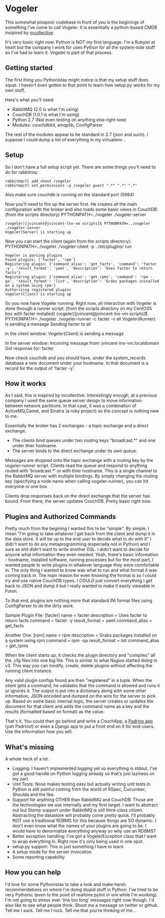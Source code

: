 Vogeler
=======

This somewhat pisspoor codebase in front of you is the beginings of something I've come to call Vogeler. 
It is essentially a python-based CMDB insipired by [mcollective](http://github.com/mcollective/marionette-collective).

It's very basic right now. Python is NOT my first language. I'm a Rubyist at heart but the company I work for uses Python for all the system-side stuff so I've had to learn it. Vogeler is part of that process.

Getting started
---------------
The first thing you Pythonistas might notice is that my setup stuff does squat. I haven't even gotten to that point to learn how setup.py works for my own stuff.

Here's what you'll need:
-	RabbitMQ (2.0 is what I'm using)
-	CouchDB (1.0.1 is what I'm using)
-	Python 2.7 (Not even testing on anything else right now)
-	Modules: couchdbkit, amqplib, ConfigParser

The rest of the modules appear to be standard in 2.7 (json and such). I suppose I could dump a list of everything in my virtualenv...

Setup
-----

So I don't have a full setup script yet. There are some things you'll need to do for rabbitmq:

	rabbitmqctl add_vhost /vogeler
	rabbitmqctl set_permissions -p /vogeler guest ".*" ".*" ".*"

Also make sure couchdb is running on the standard port (5984)

Now you'll need to fire up the server first. He creates all the main configuration with the broker and also loads some basic views in CouchDB:
(from the scripts directory)
	PYTHONPATH=../vogeler ./vogeler-server

	(vogeler)[jvincent@jvincent-lnx-vm scripts]$ PYTHONPATH=../vogeler ./vogeler-server 
	Vogeler(Server) is starting up

Now you can start the client (again from the scripts directory):
	PYTHONPATH=../vogeler ./vogeler-client -p ../etc/plugins/ run

	Vogeler is parsing plugins
	Found plugins: ['facter', 'rpm']
	Registering plugin: {'command_alias': 'get_facts', 'command': 'facter -y', 'result_format': 'yaml', 'description': 'Uses facter to return facts'}
	Registering plugin: {'command_alias': 'get_rpms', 'command': 'rpm -qa', 'result_format': 'list', 'description': 'Grabs packages installed on a system using rpm'}
	Authorizing registered plugins
	Vogeler(Client) is starting up

So you now have Vogeler running. Right now, all interaction with Vogeler is done through a runner script:
(from the scripts directory on my CentOS5 box with facter installed)
	(vogeler)[jvincent@jvincent-lnx-vm scripts]$ PYTHONPATH=../vogeler ./vogeler-runner -c facter -n all
	Vogeler(Runner) is sending a message
	Sending facter to all

In the client window:
	Vogeler(Client) is sending a message

In the server window:
	Incoming message from: jvincent-lnx-vm.localdomain
	Got response for: facter

Now check couchdb and you should have, under the system\_records database a new document under your hostname. In that document is a record for the output of 'facter -y'.

How it works
------------
As I said, this is inspired by mcollective. Interestingly enough, at a previous company I used the same queue server design to move information between network partitions. In that case, it was a combination of ActiveMQ,Camel, and Sinatra (a ruby project) so the concept is nothing new to me.

Essentially the broker has 2 exchanges - a topic exchange and a direct exchange.

* The clients bind queues under two routing keys "broadcast.\*" and one under thier hostname.
* The server binds to the direct exchange under its own queue.

Messages are dropped onto the topic exchange with a routing key by the _vogeler-runner_ script. Clients read the queue and respond to anything routed with 'broadcast.\*' or with thier hostname. This is a single channel to the RabbitMQ server with multiple bindings. By simply changing the routing key (specifying a node name when calling vogeler-runner), you can hit everyone or one box.

Clients drop responses back on the direct exchange that the server has bound. From there, the server updates CouchDB. Pretty basic right now.

Plugins and Authorized Commands
-------------------------------
Pretty much from the begining I wanted this to be "simple". By simple, I mean "I'm going to take whatever I get back from the client and dump it in the data store. It will be up to the end user to decide what to do with it"
I didn't want to do any metaprogramming (especially not in Python) and I sure as shit didn't want to write another DSL. I didn't want to decide for anyone what information they even needed. Yeah, there's basic information - hostname, installed software, running processes but for the most part, I wanted people to write plugins in whatever language they were comfortable in. The only thing I wanted to know was what to run and what format it was coming back in. The main reason for even knowing the format is so I could try and use native CouchDB types. I *COULD* just convert everything I get back to JSON and dump it but I really wanted to make it easily viewable in Futon.

To that end, plugins are nothing more that standard INI format files using ConfigParser to do the dirty work.

Sample Plugin File:
	[facter]
	name = facter
	description = Uses facter to return facts
	command = facter -y
	result_format = yaml
	command_alias = get_facts

Another One:
	[rpm]
	name = rpm
	description = Grabs packages installed on a system using rpm
	command = rpm -qa
	result_format = list
	command_alias = get_rpms

When the client starts up, it checks the plugin directory and "compiles" all the .cfg files into one big file. This is similar to what Nagios started doing in v3. This way you can modify, create, delete plugins without affecting the running client instance.

Any valid plugin configs found are then "registered" in a tuple. When the client gets a command, he validates that the command is allowed and runs it or ignores it. The output is put into a dictionary along with some other information, JSON encoded and dumped on the wire for the server to pick up. Based on some basic internal logic, the server creates or updates the document for that client and adds the command name as a key and the results (formatted based on format) as the value.

That's it. You could then go behind and write a CouchApp, a [Padrino app](http://github.com/padrino/padrino-framework) (yah Padrino!) or even a Django app to put a front end on it for end-users. Use the information how you will.

What's missing
--------------
A whole heck of a lot.

* Logging: I haven't implemented logging yet so everything is stdout. I've got a good handle on Python logging already so that's just laziness on my part.
* Unit Tests: Nose makes testing easy but actually writing unit tests in Python is still painful coming from the world of RSpec, Cucumber, Shoulda and the like.
* Support for anything OTHER than RabbitMQ and CouchDB: Those are the technologies we use internally and my first target. I want to abstract out but Stomp support under RabbitMQ is still third-class citizen. Abstracting the datastore will probably come pretty quick. I'll probably NOT use a traditional RDBMS for this because things are SO dynamic. I don't even know what the names of your plugins are going to be. I would have to denormalize everything anyway so why use an RDBMS?
* Better exception handling: I've got a VogelerException class that I want to wrap everything in. Right now it's only being used in one spot.
* setup.py support: This is just something I have to learn
* A setup mode for the server invocation
* Some reporting capability

How you can help
----------------
I'd love for some Pythonistas to take a look and make harsh recommendations on where I'm doing stupid stuff in Python. I've tried to be very Pythonic (even to the point of realtime pylint in vim while I'm working). I'm not going to stress over 'line too long' messages right now though.
I'd also like to see what people think. Shoot me a message on twitter or github. Tell me I suck. Tell me I rock. Tell me that you're thinking of me...
